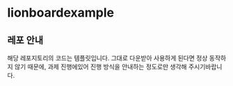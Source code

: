 # lionboardexample
## 레포 안내
해당 레포지토리의 코드는 템플릿입니다.
그대로 다운받아 사용하게 된다면 정상 동작하지 않기 때문에,
과제 진행에있어 진행 방식을 안내하는 정도로만 생각해 주시기바랍니다.
